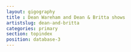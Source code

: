 ```yaml
---
layout: gigography
title : Dean Wareham and Dean & Britta shows
artistslug: dean-and-britta
categories: primary
section: topindex
position: database-3
---
```



